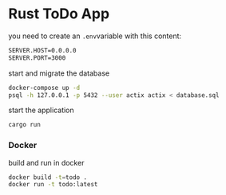 # Rust ToDo App

you need to create an `.env`variable with this content:
```bash
SERVER.HOST=0.0.0.0
SERVER.PORT=3000
```

start and migrate the database
```bash
docker-compose up -d
psql -h 127.0.0.1 -p 5432 --user actix actix < database.sql
```

start the application
```bash
cargo run
```

### Docker

build and run in docker
```bash
docker build -t=todo .
docker run -t todo:latest
```